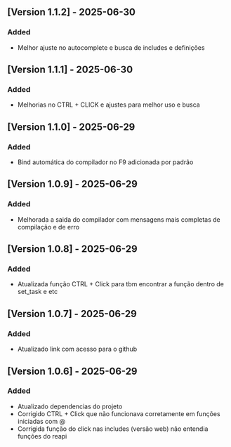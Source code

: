 ## [Version 1.1.2] - 2025-06-30
### Added
- Melhor ajuste no autocomplete e busca de includes e definições

## [Version 1.1.1] - 2025-06-30
### Added
- Melhorias no CTRL + CLICK e ajustes para melhor uso e busca

## [Version 1.1.0] - 2025-06-29
### Added
- Bind automática do compilador no F9 adicionada por padrão

## [Version 1.0.9] - 2025-06-29
### Added
- Melhorada a saida do compilador com mensagens mais completas de compilação e de erro

## [Version 1.0.8] - 2025-06-29
### Added
- Atualizada função CTRL + Click para tbm encontrar a função dentro de set_task e etc

## [Version 1.0.7] - 2025-06-29
### Added
- Atualizado link com acesso para o github

## [Version 1.0.6] - 2025-06-29
### Added
- Atualizado dependencias do projeto
- Corrigido CTRL + Click que não funcionava corretamente em funções iniciadas com @
- Corrigida função do click nas includes (versão web) não entendia funções do reapi